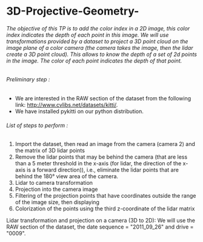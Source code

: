 # 3D-Projective-Geometry-
###### The objective of this TP is to add the color index in a 2D image, this color index indicates the depth of each point in this image. We will use transformations provided by a dataset to project a 3D point cloud on the image plane of a color camera (the camera takes the image, then the lidar create a 3D point cloud). This allows to know the depth of a set of 2d points in the image. The color of each point indicates the depth of that point.

###### Preliminary step : 
- We are interested in the RAW section of the dataset from the following link: http://www.cvlibs.net/datasets/kitti/. 
- We have installed pykitti on our python distribution.

###### List of steps to perform :
1.   Import the dataset, then read an image from the camera (camera 2) and the matrix of 3D lidar points
2.   Remove the lidar points that may be behind the camera (that are less than a 5 meter threshold in the x-axis (for lidar, the direction of the x-axis is a forward direction)), i.e., eliminate the lidar points that are behind the 180° view area of the camera. 
3.   Lidar to camera transformation 
4.   Projection into the camera image
5.   Filtering of the projection points that have coordinates outside the range of the image size, then displaying 
6.   Colorization of the points using the third z-coordinate of the lidar matrix

Lidar transformation and projection on a camera (3D to 2D):
We will use the RAW section of the dataset, the date sequence = "2011_09_26" and drive = "0009".
